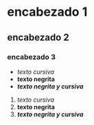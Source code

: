 # encabezado 1
## encabezado 2
### encabezado 3

- *texto cursiva*
- **texto negrita**
- ***texto negrita y cursiva***

1. *texto cursiva*
2. **texto negrita**
3. ***texto negrita y cursiva***
